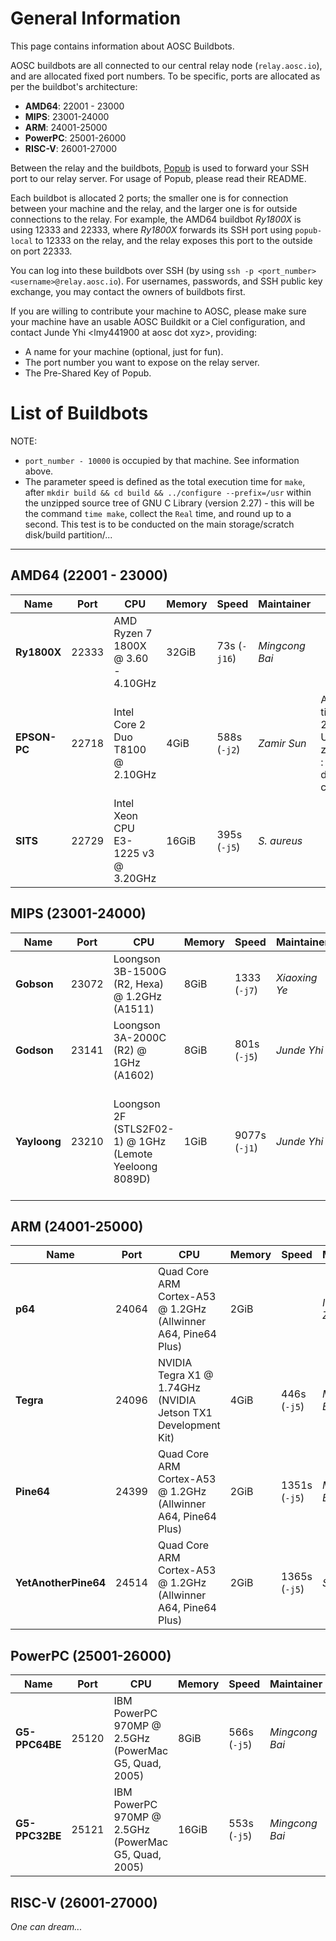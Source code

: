 <!-- TITLE: Buildbots -->
<!-- SUBTITLE: Buildbots that can be used by AOSC developers -->

# General Information

This page contains information about AOSC Buildbots.

AOSC buildbots are all connected to our central relay node (`relay.aosc.io`), and are allocated fixed port numbers. To be specific, ports are allocated as per the buildbot's architecture:

- **AMD64**: 22001 - 23000
- **MIPS**: 23001-24000
- **ARM**: 24001-25000
- **PowerPC**: 25001-26000
- **RISC-V**: 26001-27000

Between the relay and the buildbots, [Popub](https://github.com/m13253/popub) is used to forward your SSH port to our relay server. For usage of Popub, please read their README.

Each buildbot is allocated 2 ports; the smaller one is for connection between your machine and the relay, and the larger one is for outside connections to the relay. For example, the AMD64 buildbot _Ry1800X_ is using 12333 and 22333, where _Ry1800X_ forwards its SSH port using `popub-local` to 12333 on the relay, and the relay exposes this port to the outside on port 22333.

You can log into these buildbots over SSH (by using `ssh -p <port_number> <username>@relay.aosc.io`). For usernames, passwords, and SSH public key exchange, you may contact the owners of buildbots first.

If you are willing to contribute your machine to AOSC, please make sure your machine have an usable AOSC Buildkit or a Ciel configuration, and contact Junde Yhi \<lmy441900 at aosc dot xyz\>, providing:

- A name for your machine (optional, just for fun).
- The port number you want to expose on the relay server.
- The Pre-Shared Key of Popub.

# List of Buildbots

NOTE: 

- `port_number - 10000` is occupied by that machine. See information above.
- The parameter speed is defined as the total execution time for `make`, after `mkdir build && cd build && ../configure --prefix=/usr` within the unzipped source tree of GNU C Library (version 2.27)  - this will be the command `time make`, collect the `Real` time, and round up to a second. This test is to be conducted on the main storage/scratch disk/build partition/...

---

## **AMD64** (22001 - 23000)

| Name | Port | CPU | Memory | Speed | Maintainer | Note |
|-----------|-----------|-----------|-----------|-----------|---------|-----------|
| **Ry1800X** | 22333 | AMD Ryzen 7 1800X @ 3.60 - 4.10GHz | 32GiB |73s (`-j16`)| _Mingcong Bai_ | |
| **EPSON-PC** | 22718 | Intel Core 2 Duo T8100 @ 2.10GHz | 4GiB |588s (`-j2`) | _Zamir Sun_ | Available time: 8:00 - 21:30 UTC+8, use zsun.dynu.net : 22718  for direct connection.  |
| **SITS** | 22729 | Intel Xeon CPU E3-1225 v3 @ 3.20GHz | 16GiB |395s (`-j5`)| _S. aureus_ | |

## **MIPS** (23001-24000)

| Name | Port | CPU | Memory | Speed |Maintainer | Note |
|-----------|-----------|-----------|-----------|-----------|-----------|-----------|
| **Gobson** | 23072 | Loongson 3B-1500G (R2, Hexa) @ 1.2GHz (A1511) | 8GiB | 1333 (`-j7`) | _Xiaoxing Ye_ | Owned by _Mingcong Bai_ |
| **Godson** | 23141 | Loongson 3A-2000C (R2) @ 1GHz (A1602) | 8GiB | 801s (`-j5`) | _Junde Yhi_ | |
| **Yayloong** | 23210 | Loongson 2F (STLS2F02-1) @ 1GHz (Lemote Yeeloong 8089D) | 1GiB | 9077s (`-j1`) <!-- 10038s (`-j2`) --> | _Junde Yhi_ | For testing purposes only, not 24x7 online (slow, hot and noisy) |

## **ARM** (24001-25000)

| Name | Port | CPU | Memory | Speed |Maintainer | Note |
|-----------|-----------|-----------|-----------|-----------|-----------|-----------|
| **p64** | 24064 | Quad Core ARM Cortex-A53 @ 1.2GHz (Allwinner A64, Pine64 Plus) | 2GiB | | _Icenowy Zheng_ | |
| **Tegra** |24096| NVIDIA Tegra X1 @ 1.74GHz (NVIDIA Jetson TX1 Development Kit) | 4GiB | 446s (`-j5`) | _Mingcong Bai_| |
| **Pine64** |24399| Quad Core ARM Cortex-A53 @ 1.2GHz (Allwinner A64, Pine64 Plus) | 2GiB | 1351s (`-j5`) | _Mingcong Bai_| |
| **YetAnotherPine64** |24514| Quad Core ARM Cortex-A53 @ 1.2GHz (Allwinner A64, Pine64 Plus) | 2GiB | 1365s (`-j5`) | _Salted Fish_|(Down) Local mirror located at `/dev/sda4`|

## **PowerPC** (25001-26000)

| Name | Port | CPU | Memory | Speed | Maintainer | Note |
|-----------|-----------|-----------|-----------|-----------|-----------|-----------|
| **G5-PPC64BE** | 25120 | IBM PowerPC 970MP @ 2.5GHz (PowerMac G5, Quad, 2005) | 8GiB | 566s (`-j5`) | _Mingcong Bai_ | |
| **G5-PPC32BE** | 25121 | IBM PowerPC 970MP @ 2.5GHz (PowerMac G5, Quad, 2005) | 16GiB | 553s (`-j5`) | _Mingcong Bai_ |  |

## **RISC-V** (26001-27000)

*One can dream...*